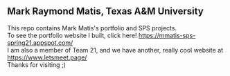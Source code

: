## Mark Raymond Matis, Texas A&M University     
This repo contains Mark Matis's portfolio and SPS projects.  
To see the portfolio website I built, click here! https://mmatis-sps-spring21.appspot.com/   
I am also a member of Team 21, and we have another, really cool website at https://www.letsmeet.page/    
Thanks for visiting ;)

